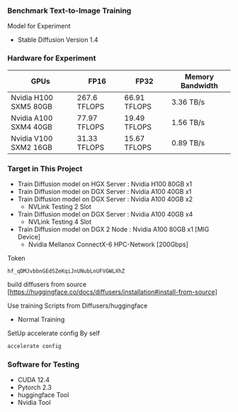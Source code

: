 ### Benchmark Text-to-Image Training

Model for Experiment
- Stable Diffusion Version 1.4

### Hardware for Experiment

| GPUs                  | FP16        |     FP32   | Memory Bandwidth |
|-----------------------|-------------|------------|------------------|
| Nvidia H100 SXM5 80GB | 267.6 TFLOPS|66.91 TFLOPS|     3.36 TB/s    |
| Nvidia A100 SXM4 40GB | 77.97 TFLOPS|19.49 TFLOPS|     1.56 TB/s    |
| Nvidia V100 SXM2 16GB | 31.33 TFLOPS|15.67 TFLOPS|     0.89 TB/s    |


### Target in This Project
- Train Diffusion model on HGX Server : Nvidia H100 80GB x1
- Train Diffusion model on DGX Server : Nvidia A100 40GB x1
- Train Diffusion model on DGX Server : Nvidia A100 40GB x2
    - NVLink Testing 2 Slot
- Train Diffusion model on DGX Server : Nvidia A100 40GB x4
    - NVLink Testing 4 Slot
- Train Diffusion model on DGX 2 Node : Nvidia A100 80GB x1 [MIG Device]
    - Nvidia Mellanox ConnectX-6 HPC-Network [200Gbps]

Token 
```
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
```

build diffusers from source
[https://huggingface.co/docs/diffusers/installation#install-from-source]

Use training Scripts from Diffusers/huggingface
- Normal Training 

SetUp accelerate config By self 

```bash
accelerate config
```

### Software for Testing
- CUDA 12.4
- Pytorch 2.3
- huggingface Tool
- Nvidia Tool
